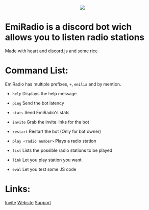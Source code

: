 <p align="center">
  <img src="https://cdn.discordapp.com/attachments/804065774636499006/809495624901984346/thumb-1920-695678.png" />
</p>

# EmiRadio is a discord bot wich allows you to listen radio stations
Made with heart and discord.js and some rice

# Command List:
EmiRadio has multiple prefixes, `+`, `emilia` and by mention.

* `help`
Displays the help message

* `ping`
Send the bot latency

* `stats`
Send EmiRadio's stats

* `invite`
Grab the invite links for the bot

* `restart`
Restart the bot (Only for bot owner)

* `play <radio number>`
Plays a radio station

* `list`
Lists the possible radio stations to be played

* `link`
Let you play station you want

* `eval`
Let you test some JS code


# Links:
[Invite](https://discord.com/oauth2/authorize?client_id=777260982513827861&permissions=8&scope=bot)
[Website](https://www.emiradio.eu/)
[Support](https://discord.gg/TCk7CRHxjZ)
